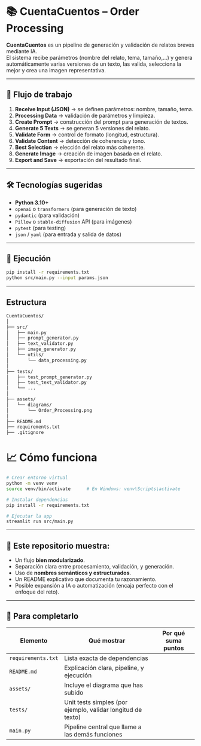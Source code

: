 # 📚 CuentaCuentos – Order Processing

**CuentaCuentos** es un pipeline de generación y validación de relatos breves mediante IA.  
El sistema recibe parámetros (nombre del relato, tema, tamaño,...) y genera automáticamente varias versiones de un texto, las valida, selecciona la mejor y crea una imagen representativa.

---

## 🧩 Flujo de trabajo

1. **Receive Input (JSON)** → se definen parámetros: nombre, tamaño, tema.  
2. **Processing Data** → validación de parámetros y limpieza.  
3. **Create Prompt** → construcción del prompt para generación de textos.  
4. **Generate 5 Texts** → se generan 5 versiones del relato.  
5. **Validate Form** → control de formato (longitud, estructura).  
6. **Validate Content** → detección de coherencia y tono.  
7. **Best Selection** → elección del relato más coherente.  
8. **Generate Image** → creación de imagen basada en el relato.  
9. **Export and Save** → exportación del resultado final.

---

## 🛠️ Tecnologías sugeridas
- **Python 3.10+**
- `openai` o `transformers` (para generación de texto)
- `pydantic` (para validación)
- `Pillow` o `stable-diffusion` API (para imágenes)
- `pytest` (para testing)
- `json` / `yaml` (para entrada y salida de datos)

---

## 🚀 Ejecución
```bash
pip install -r requirements.txt
python src/main.py --input params.json
```
---

## Estructura
```bash
CuentaCuentos/
│
├── src/
│   ├── main.py
│   ├── prompt_generator.py
│   ├── text_validator.py
│   ├── image_generator.py
│   └── utils/
│       └── data_processing.py
│
├── tests/
│   ├── test_prompt_generator.py
│   ├── test_text_validator.py
│   └── ...
│
├── assets/
│   └── diagrams/
│       └── Order_Processing.png
│
├── README.md
├── requirements.txt
├── .gitignore
```

# 📈 Cómo funciona
```bash
# Crear entorno virtual
python -m venv venv
source venv/bin/activate      # En Windows: venv\Scripts\activate

# Instalar dependencias
pip install -r requirements.txt

# Ejecutar la app
streamlit run src/main.py
```

---

## 🧠 Este repositorio muestra:
- Un flujo **bien modularizado**.  
- Separación clara entre procesamiento, validación, y generación.  
- Uso de **nombres semánticos y estructurados**.  
- Un README explicativo que documenta tu razonamiento.  
- Posible expansión a IA o automatización (encaja perfecto con el enfoque del reto).

---

## 🧾 Para completarlo

| Elemento | Qué mostrar | Por qué suma puntos |
|-----------|--------------|--------------------|
| `requirements.txt` | Lista exacta de dependencias 
| `README.md` | Explicación clara, pipeline, y ejecución 
| `assets/` | Incluye el diagrama que has subido 
| `tests/` | Unit tests simples (por ejemplo, validar longitud de texto) 
| `main.py` | Pipeline central que llame a las demás funciones
